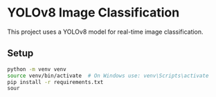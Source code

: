 # YOLOv8 Image Classification

This project uses a YOLOv8 model for real-time image classification.

## Setup

```bash
python -m venv venv
source venv/bin/activate  # On Windows use: venv\Scripts\activate
pip install -r requirements.txt
sour